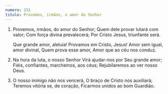 ```yaml
---
numero: 231
titulo: Provemos, irmãos, o amor do Senhor
---
```

1. Provemos, irmãos, do amor do Senhor;
   Quem dele provar lutará com valor;
   Com força divina prevalecerá;
   Por Cristo Jesus, triunfante será.

   Que grande amor, aleluia!
   Provamos em Cristo, Jesus!
   Amor sem igual, amor divinal,
   Quem prova esse amor,
   Amor que ao céu nos conduz.

2. Na hora da luta, o nosso Senhor
   Virá ajudar-nos por Seu grande amor;
   Fiéis, confiantes, marchemos, aos céus;
   Rejubilaremos ao ver nosso Deus.

3. O nosso inimigo não nos vencerá,
   O braço de Cristo nos auxiliará;
   Teremos vitória se, de coração,
   Ficarmos unidos ao bom Guardião.
